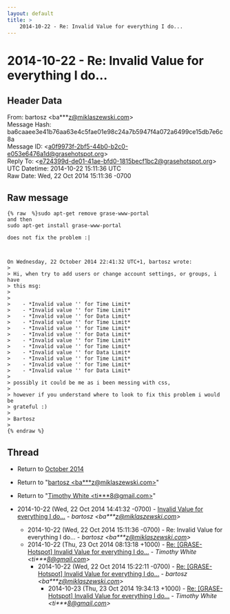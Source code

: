 ```yaml
---
layout: default
title: >
    2014-10-22 - Re: Invalid Value for everything I do...
---
```


# 2014-10-22 - Re: Invalid Value for everything I do...

## Header Data

From: bartosz \<ba***z@miklaszewski.com\><br>
Message Hash: ba6caaee3e41b76aa63e4c5fae01e98c24a7b5947f4a072a6499ce15db7e6c8a<br>
Message ID: \<a0f9973f-2bf5-44b0-b2c0-e053e6476a1d@grasehotspot.org\><br>
Reply To: \<e724399d-de01-41ae-bfd0-1815becf1bc2@grasehotspot.org\><br>
UTC Datetime: 2014-10-22 15:11:36 UTC<br>
Raw Date: Wed, 22 Oct 2014 15:11:36 -0700<br>

## Raw message

```
{% raw  %}sudo apt-get remove grase-www-portal
and then
sudo apt-get install grase-www-portal

does not fix the problem :|



On Wednesday, 22 October 2014 22:41:32 UTC+1, bartosz wrote:
>
> Hi, when try to add users or change account settings, or groups, i have 
> this msg:
>
>
>    - *Invalid value '' for Time Limit*
>    - *Invalid value '' for Time Limit*
>    - *Invalid value '' for Data Limit*
>    - *Invalid value '' for Time Limit*
>    - *Invalid value '' for Time Limit*
>    - *Invalid value '' for Data Limit*
>    - *Invalid value '' for Time Limit*
>    - *Invalid value '' for Time Limit*
>    - *Invalid value '' for Data Limit*
>    - *Invalid value '' for Time Limit*
>    - *Invalid value '' for Time Limit*
>    - *Invalid value '' for Data Limit*
>
> possibly it could be me as i been messing with css,
>
> however if you understand where to look to fix this problem i would be 
> grateful :)
>
> Bartosz
>
{% endraw %}
```

## Thread

+ Return to [October 2014](/archive/2014/10)

+ Return to "[bartosz <ba***z<span>@</span>miklaszewski.com>](/authors/ba___z_at_miklaszewski_com)"
+ Return to "[Timothy White <ti***8<span>@</span>gmail.com>](/authors/ti___8_at_gmail_com)"

+ 2014-10-22 (Wed, 22 Oct 2014 14:41:32 -0700) - [Invalid Value for everything I do...](/archive/2014/10/667ddf0e92f035b72d592cc96c9a92a4a0b1d48791449b760eee2d70f7cb249c) - _bartosz \<ba***z@miklaszewski.com\>_
  + 2014-10-22 (Wed, 22 Oct 2014 15:11:36 -0700) - Re: Invalid Value for everything I do... - _bartosz \<ba***z@miklaszewski.com\>_
  + 2014-10-22 (Thu, 23 Oct 2014 08:13:18 +1000) - [Re: [GRASE-Hotspot] Invalid Value for everything I do...](/archive/2014/10/ef037bcfc3cc32c9564751cc3e56026f50ae55ed285f947e71a059e1a0f80e60) - _Timothy White \<ti***8@gmail.com\>_
    + 2014-10-22 (Wed, 22 Oct 2014 15:22:11 -0700) - [Re: [GRASE-Hotspot] Invalid Value for everything I do...](/archive/2014/10/3e610ee62433a07cd6671441ebf8a4ac91fa748e86e4eec4de3911e8207d1b28) - _bartosz \<ba***z@miklaszewski.com\>_
      + 2014-10-23 (Thu, 23 Oct 2014 19:34:13 +1000) - [Re: [GRASE-Hotspot] Invalid Value for everything I do...](/archive/2014/10/89959a46ede84a290bb5f4056966f6d57eda71397e41b1aa82bac4ecba938862) - _Timothy White \<ti***8@gmail.com\>_

